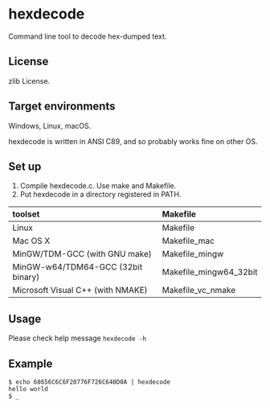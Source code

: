 hexdecode
=========

Command line tool to decode hex-dumped text.

License
-------

zlib License.

Target environments
-------------------

Windows, Linux, macOS.

hexdecode is written in ANSI C89, and so probably works fine on other OS.

Set up
------

1. Compile hexdecode.c. Use make and Makefile.
2. Put hexdecode in a directory registered in PATH.

| toolset                            | Makefile                 |
|:-----------------------------------|:-------------------------|
| Linux                              | Makefile                 |
| Mac OS X                           | Makefile\_mac            |
| MinGW/TDM-GCC (with GNU make)      | Makefile\_mingw          |
| MinGW-w64/TDM64-GCC (32bit binary) | Makefile\_mingw64\_32bit |
| Microsoft Visual C++ (with NMAKE)  | Makefile\_vc\_nmake      |

Usage
-----

Please check help message `hexdecode -h`

Example
-------

    $ echo 68656C6C6F20776F726C640D0A | hexdecode
    hello world
    $ _
